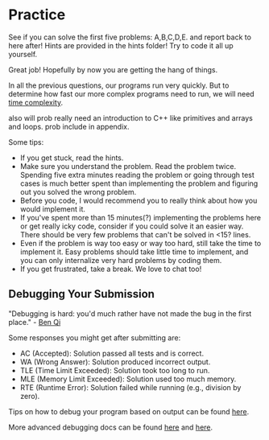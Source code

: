 # Practice

See if you can solve the first five problems: A,B,C,D,E. and report back to here after! Hints are provided in the hints folder! Try to code it all up yourself.

Great job! Hopefully by now you are getting the hang of things.

In all the previous questions, our programs run very quickly. But to determine how fast our more complex programs need to run, we will need [time complexity](./4_introduction_to_time_complexity.md).

also will prob really need an introduction to C++ like primitives and arrays and loops. prob include in appendix.

Some tips:

- If you get stuck, read the hints.
- Make sure you understand the problem. Read the problem twice. Spending five extra minutes reading the problem or going through test cases is much better spent than implementing the problem and figuring out you solved the wrong problem.
- Before you code, I would recommend you to really think about how you would implement it.
- If you've spent more than 15 minutes(?) implementing the problems here or get really icky code, consider if you could solve it an easier way. There should be very few problems that can't be solved in <15? lines.
- Even if the problem is way too easy or way too hard, still take the time to implement it. Easy problems should take little time to implement, and you can only internalize very hard problems by coding them.
- If you get frustrated, take a break. We love to chat too!

## Debugging Your Submission

"Debugging is hard: you'd much rather have not made the bug in the first place." - [Ben Qi](https://web.archive.org/web/20221101102128/https://en.wikipedia.org/wiki/Benjamin_Qi)
<!-- lol had to go thru wayback -->

Some responses you might get after submitting are:

- AC (Accepted): Solution passed all tests and is correct.
- WA (Wrong Answer): Solution produced incorrect output.
- TLE (Time Limit Exceeded): Solution took too long to run.
- MLE (Memory Limit Exceeded): Solution used too much memory.
- RTE (Runtime Error): Solution failed while running (e.g., division by zero).

Tips on how to debug your program based on output can be found [here](https://usaco.guide/general/debugging-checklist?lang=cpp).

More advanced debugging docs can be found [here](https://usaco.guide/general/basic-debugging?lang=cpp) and [here](https://usaco.guide/general/debugging-cpp?lang=cpp).
